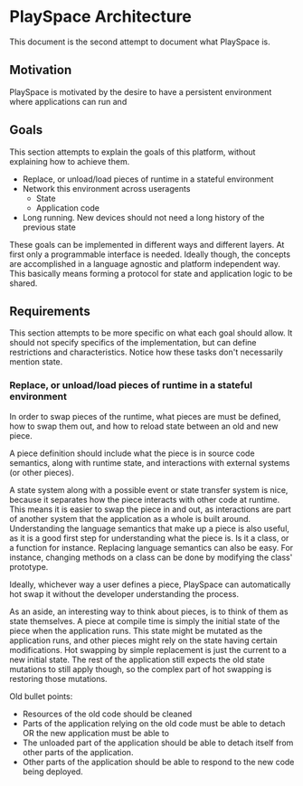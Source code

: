 # PlaySpace Architecture
This document is the second attempt to document what PlaySpace is.
## Motivation
PlaySpace is motivated by the desire to have a persistent environment where applications can run and
## Goals
This section attempts to explain the goals of this platform, without explaining how to achieve them.

* Replace, or unload/load pieces of runtime in a stateful environment
* Network this environment across useragents
  * State
  * Application code
* Long running. New devices should not need a long history of the previous state

These goals can be implemented in different ways and different layers. At first only a programmable interface is needed. Ideally though, the concepts are accomplished in a language agnostic and platform independent way. This basically means forming a protocol for state and application logic to be shared.

## Requirements
This section attempts to be more specific on what each goal should allow. It should not specify specifics of the implementation, but can define restrictions and characteristics. Notice how these tasks don't necessarily mention state.

### Replace, or unload/load pieces of runtime in a stateful environment
In order to swap pieces of the runtime, what pieces are must be defined, how to swap them out, and how to reload state between an old and new piece.

A piece definition should include what the piece is in source code semantics, along with runtime state, and interactions with external systems (or other pieces).

A state system along with a possible event or state transfer system is nice, because it separates how the piece interacts with other code at runtime. This means it is easier to swap the piece in and out, as interactions are part of another system that the application as a whole is built around. Understanding the language semantics that make up a piece is also useful, as it is a good first step for understanding what the piece is. Is it a class, or a function for instance. Replacing language semantics can also be easy. For instance, changing methods on a class can be done by modifying the class' prototype.

Ideally, whichever way a user defines a piece, PlaySpace can automatically hot swap it without the developer understanding the process.

As an aside, an interesting way to think about pieces, is to think of them as state themselves. A piece at compile time is simply the initial state of the piece when the application runs. This state might be mutated as the application runs, and other pieces might rely on the state having certain modifications. Hot swapping by simple replacement is just the current to a new initial state. The rest of the application still expects the old state mutations to still apply though, so the complex part of hot swapping is restoring those mutations.

Old bullet points:
* Resources of the old code should be cleaned
* Parts of the application relying on the old code must be able to detach OR the new application must be able to
* The unloaded part of the application should be able to detach itself from other parts of the application.
* Other parts of the application should be able to respond to the new code being deployed.
